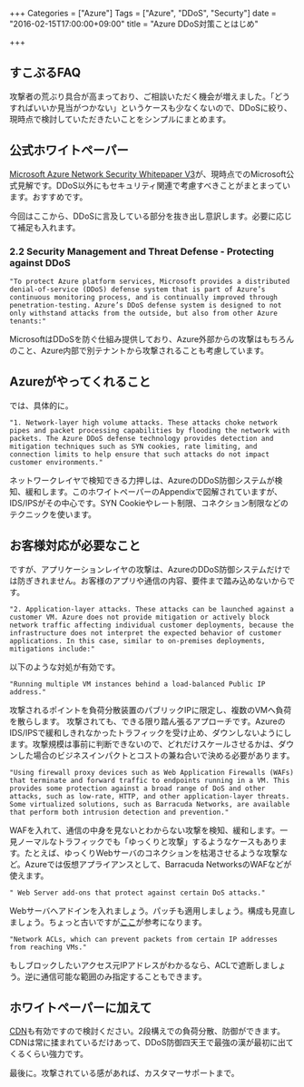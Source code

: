 +++
Categories = ["Azure"]
Tags = ["Azure", "DDoS", "Securty"]
date = "2016-02-15T17:00:00+09:00"
title = "Azure DDoS対策ことはじめ"

+++

## すこぶるFAQ
攻撃者の荒ぶり具合が高まっており、ご相談いただく機会が増えました。「どうすればいいか見当がつかない」というケースも少なくないので、DDoSに絞り、現時点で検討していただきたいことをシンプルにまとめます。

## 公式ホワイトペーパー
[Microsoft Azure Network Security Whitepaper V3](http://download.microsoft.com/download/C/A/3/CA3FC5C0-ECE0-4F87-BF4B-D74064A00846/AzureNetworkSecurity_v3_Feb2015.pdf)が、現時点でのMicrosoft公式見解です。DDoS以外にもセキュリティ関連で考慮すべきことがまとまっています。おすすめです。

今回はここから、DDoSに言及している部分を抜き出し意訳します。必要に応じて補足も入れます。

### 2.2 Security Management and Threat Defense - Protecting against DDoS

    "To protect Azure platform services, Microsoft provides a distributed denial-of-service (DDoS) defense system that is part of Azure’s continuous monitoring process, and is continually improved through penetration-testing. Azure’s DDoS defense system is designed to not only withstand attacks from the outside, but also from other Azure tenants:"
    
MicrosoftはDDoSを防ぐ仕組み提供しており、Azure外部からの攻撃はもちろんのこと、Azure内部で別テナントから攻撃されることも考慮しています。

## Azureがやってくれること
では、具体的に。

    "1. Network-layer high volume attacks. These attacks choke network pipes and packet processing capabilities by flooding the network with packets. The Azure DDoS defense technology provides detection and mitigation techniques such as SYN cookies, rate limiting, and connection limits to help ensure that such attacks do not impact customer environments."

ネットワークレイヤで検知できる力押しは、AzureのDDoS防御システムが検知、緩和します。このホワイトペーパーのAppendixで図解されていますが、IDS/IPSがその中心です。SYN Cookieやレート制限、コネクション制限などのテクニックを使います。

## お客様対応が必要なこと

ですが、アプリケーションレイヤの攻撃は、AzureのDDoS防御システムだけでは防ぎきれません。お客様のアプリや通信の内容、要件まで踏み込めないからです。

    "2. Application-layer attacks. These attacks can be launched against a customer VM. Azure does not provide mitigation or actively block network traffic affecting individual customer deployments, because the infrastructure does not interpret the expected behavior of customer applications. In this case, similar to on-premises deployments, mitigations include:"
 
 以下のような対処が有効です。
    
    "Running multiple VM instances behind a load-balanced Public IP address."
 
攻撃されるポイントを負荷分散装置のパブリックIPに限定し、複数のVMへ負荷を散らします。 攻撃されても、できる限り踏ん張るアプローチです。AzureのIDS/IPSで緩和しきれなかったトラフィックを受け止め、ダウンしないようにします。攻撃規模は事前に判断できないので、どれだけスケールさせるかは、ダウンした場合のビジネスインパクトとコストの兼ね合いで決める必要があります。
    
    "Using firewall proxy devices such as Web Application Firewalls (WAFs) that terminate and forward traffic to endpoints running in a VM. This provides some protection against a broad range of DoS and other attacks, such as low-rate, HTTP, and other application-layer threats. Some virtualized solutions, such as Barracuda Networks, are available that perform both intrusion detection and prevention."

WAFを入れて、通信の中身を見ないとわからない攻撃を検知、緩和します。一見ノーマルなトラフィックでも「ゆっくりと攻撃」するようなケースもあります。たとえば、ゆっくりWebサーバのコネクションを枯渇させるような攻撃など。Azureでは仮想アプライアンスとして、Barracuda NetworksのWAFなどが使えます。

    " Web Server add-ons that protect against certain DoS attacks."

Webサーバへアドインを入れましょう。パッチも適用しましょう。構成も見直しましょう。ちょっと古いですが[ここ](http://blogs.msdn.com/b/friis/archive/2014/12/30/security-guidelines-to-detect-and-prevent-dos-attacks-targeting-iis-azure-web-role-paas.aspx)が参考になります。
    
    "Network ACLs, which can prevent packets from certain IP addresses from reaching VMs."
    
もしブロックしたいアクセス元IPアドレスがわかるなら、ACLで遮断しましょう。逆に通信可能な範囲のみ指定することもできます。

## ホワイトペーパーに加えて
[CDN](https://azure.microsoft.com/ja-jp/services/cdn/)も有効ですので検討ください。2段構えでの負荷分散、防御ができます。CDNは常に揉まれているだけあって、DDoS防御四天王で最強の漢が最初に出てくるくらい強力です。


最後に。攻撃されている感があれば、カスタマーサポートまで。